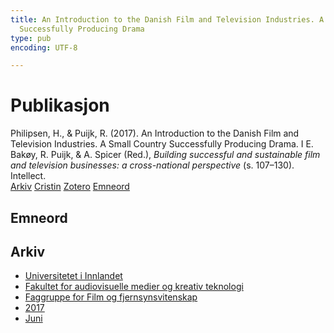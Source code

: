 ```yaml
---
title: An Introduction to the Danish Film and Television Industries. A Small Country
  Successfully Producing Drama
type: pub
encoding: UTF-8

---
```

<h1>Publikasjon</h1>
<article id="csl-bib-container-M6UZKM6R" class="csl-bib-container">
  <div class="csl-bib-body"> <div class="csl-entry">Philipsen, H., &#38; Puijk, R. (2017). An Introduction to the Danish Film and Television Industries. A Small Country Successfully Producing Drama. I E. Bakøy, R. Puijk, &#38; A. Spicer (Red.), <i>Building successful and sustainable film and television businesses: a cross-national perspective</i> (s. 107–130). Intellect.</div> </div>
  <div class="csl-bib-buttons">
    <a href="#taxonomy-article-M6UZKM6R" alt="archive" class="csl-bib-button">Arkiv</a>
    <a href="https://app.cristin.no/results/show.jsf?id=1478976" alt="Cristin" class="csl-bib-button">Cristin</a>
    <a href="http://zotero.org/groups/5881554/items/M6UZKM6R" alt="Zotero" class="csl-bib-button">Zotero</a>
    <a href="#keywords-article-M6UZKM6R" alt="keywords" class="csl-bib-button">Emneord</a>
  </div>
  <div id="csl-bib-meta-container-M6UZKM6R"></div>
</article>
<div id="csl-bib-meta-M6UZKM6R" class="csl-bib-meta">
  <article id="keywords-article-M6UZKM6R" class="keywords-article">
    <h1>Emneord</h1>
    
  </article>
  <article id="taxonomy-article-M6UZKM6R" class="taxonomy-article">
    <h1>Arkiv</h1>
    <ul>
      <li>
        <a href="/nn/archive/?key=3DCRN523">Universitetet i Innlandet</a>
      </li>
      <li>
        <a href="/nn/archive/?key=8XUDF4FD">Fakultet for audiovisuelle medier og kreativ teknologi</a>
      </li>
      <li>
        <a href="/nn/archive/?key=GP9PM6PG">Faggruppe for Film og fjernsynsvitenskap</a>
      </li>
      <li>
        <a href="/nn/archive/?key=FUSJD299">2017</a>
      </li>
      <li>
        <a href="/nn/archive/?key=G34NANYM">Juni</a>
      </li>
    </ul>
  </article>
</div>
